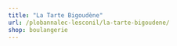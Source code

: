 ```yaml
---
title: "La Tarte Bigoudène"
url: /plobannalec-lesconil/la-tarte-bigoudene/
shop: boulangerie
---
```

